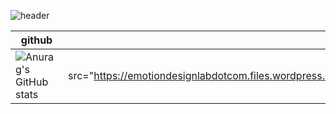 
![header](https://capsule-render.vercel.app/api?type=Cylinder&color=0:E040FB,100:2FE4ED&height=170&section=header&text=YoungJo&fontSize=50&fontColor=FFFFFF)

|github| ● eDesignLAB|
|-----|----:|
|![Anurag's GitHub stats](https://github-readme-stats.vercel.app/api?username=YoungJo-YOO&show_icons=true&theme=radical)|![]img src="https://emotiondesignlabdotcom.files.wordpress.com/2015/11/edesign_logo_final_last_2.jpg?w=244">|

 



